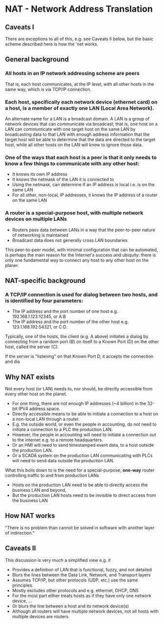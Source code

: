 # NAT - Network Address Translation


## Caveats I

There are exceptions to all of this, e.g. see Caveats II below, but the basic scheme described here is how the 'net works.

## General background

### All hosts in an IP network addressing scheme are peers

That is, each host communicates, at the IP level, with all other hosts in the same way, which is via TCP/IP connection.

### Each host, specifically each network device (ethernet card) on a host, is a member of exactly one LAN (Local Area Network).
An alternate name for a LAN is a broadcast domain.  A LAN is a group of network devices that can communicate via broadcast; that is, one host on a LAN can commumicate with one target host on the same LAN by broadcasting data to that LAN with enough address information that the target host will be able to determine that the data are directed to the target host, while all other hosts on the LAN will know to ignore those data.

### One of the ways that each host is a peer is that it only needs to know a few things to communicate with any other host:
+ It knows its own IP address
+ It knows the netmask of the LAN it is connected to
+ Using the netmask, can determine if an IP address is local i.e. is on the same LAN
+ For all other, non-local, IP addresses, it knows the IP address of a router on the same LAN

### A router is a special-purpose host, with multiple network devices on multiple LANs
+ Routers pass data between LANs in a way that the peer-to-peer nature of networking is maintained
+ Broadcast data does not generally cross LAN boundaries

This peer-to-peer model, with minimal configuration that can be automated, is perhaps the main reason for the Internet's success and ubiquity:  there is only one fundamental way to connect any host to any other host on the planer.

## NAT-specific background

### A TCP/IP connection is used for dialog between two hosts, and is identified by four parameters:
+ The IP address and the port number of one host e.g. 192.168.1.123:12345, or A:B
+ The IP address and the port number of the other host e.g. 123.1.168.192:54321, or C:D.

Typically, one of the hosts, the client (e.g. A above) initiates a dialog by connecting from a random port (B) on itself to a Known Port (D) on the other host, called the server (C).

If the server is "listening" on that Known Port D, it accepts the connection and dia

## Why NAT exists

Not every host (or LAN) needs to, nor should, be directly accessible from every other host on the planet.
+ For one thing, there are not enough IP addresses (~4 billion) in the 32-bit IPV4 address space.
+ Directly accessible means to be able to initiate a connection to a host on a non-local LAN through a router.
+ E.g. the outside world, or even the people in accounting, do not need to initiate a connection to a PLC the production LAN.
+ However, the people in accounting will need to initiate a connection out to the internet e.g. to a remote headquarters.
+ Or an HMI will need to send timestamped event data, to a host outside the production LAN.
+ Or a SCADA system on the production LAN communicating with PLCs will need to send data outside the production LAN.

What this boils down to is the need for a special-purpose, __one-way__ router controlling traffic to and from production LANs
+ Hosts on the production LAN need to be able to directly access the business LAN and beyond,
+ But the production LAN hosts need to be invisible to direct access from the business LAN

## How NAT works

"There is no problem than cannot be solved in software with another layer of indirection."






## Caveats II

This discussion is very much a simplified view e.g. it
+ Provides a definition of LAN that is functional, fuzzy, and not detailed
+ Blurs the lines between the Data Link, Network, and Transport layers
+ Assumes TCP/IP, but other protocols (UDP, etc.) use the same principles.
+ Mostly excludes other protocols and e.g. ethernet, DHCP, DNS
+ For the most part either treats hosts as if they have only one network device, ...
+ Or blurs the line between a host and its network device(s)
+ Although all routers will have multiple network devices, not all hosts with multiple devices are routers

